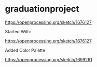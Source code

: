 # graduationproject
https://openprocessing.org/sketch/1676127

Started With: 

https://openprocessing.org/sketch/1676127

Added Color Palette

https://openprocessing.org/sketch/1699261
